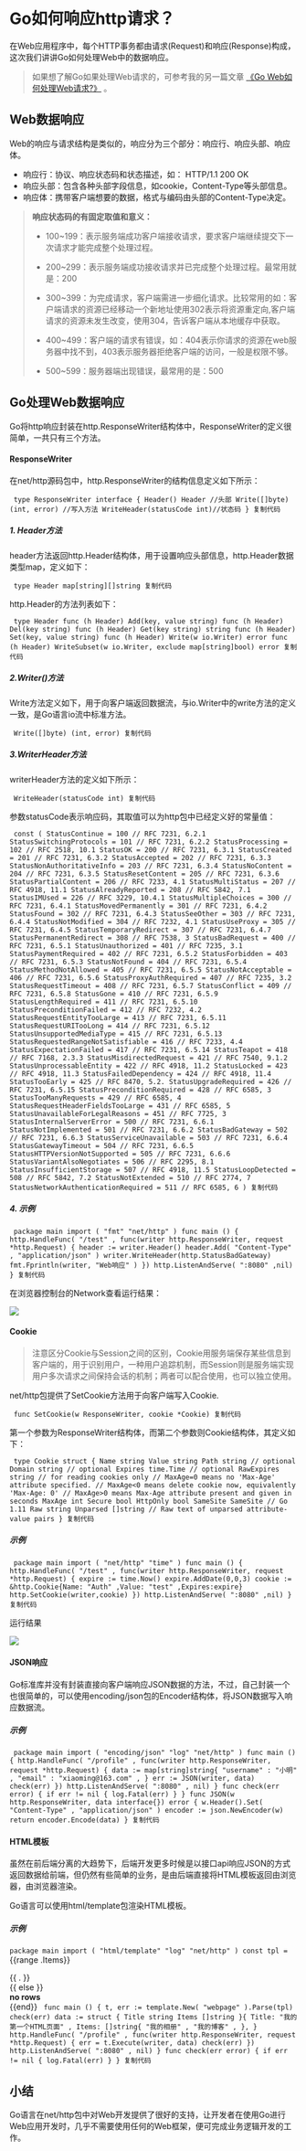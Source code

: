 # Go如何响应http请求？ #

在Web应用程序中，每个HTTP事务都由请求(Request)和响应(Response)构成，这次我们讲讲Go如何处理Web中的数据响应。

> 
> 
> 
> 如果想了解Go如果处理Web请求的，可参考我的另一篇文章 [《Go Web如何处理Web请求?》](
> https://juejin.im/post/5c9a26016fb9a070b0487146 ) 。
> 
> 

## Web数据响应 ##

Web的响应与请求结构是类似的，响应分为三个部分：响应行、响应头部、响应体。

* 响应行：协议、响应状态码和状态描述，如： HTTP/1.1 200 OK
* 响应头部：包含各种头部字段信息，如cookie，Content-Type等头部信息。
* 响应体：携带客户端想要的数据，格式与编码由头部的Content-Type决定。

> 
> 
> 
> **响应状态码的有固定取值和意义：**
> 
> 
> 
> * 100~199：表示服务端成功客户端接收请求，要求客户端继续提交下一次请求才能完成整个处理过程。
> * 200~299：表示服务端成功接收请求并已完成整个处理过程。最常用就是：200
> * 300~399：为完成请求，客户端需进一步细化请求。比较常用的如：客户端请求的资源已经移动一个新地址使用302表示将资源重定向,客户端请求的资源未发生改变，使用304，告诉客户端从本地缓存中获取。
> 
> * 400~499：客户端的请求有错误，如：404表示你请求的资源在web服务器中找不到，403表示服务器拒绝客户端的访问，一般是权限不够。
> * 500~599：服务器端出现错误，最常用的是：500
> 
> 
> 

## Go处理Web数据响应 ##

Go将http响应封装在http.ResponseWriter结构体中，ResponseWriter的定义很简单，一共只有三个方法。

#### ResponseWriter ####

在net/http源码包中，http.ResponseWriter的结构信息定义如下所示：

` type ResponseWriter interface { Header() Header //头部 Write([]byte) (int, error) //写入方法 WriteHeader(statusCode int)//状态码 } 复制代码`

##### 1. Header方法 #####

header方法返回http.Header结构体，用于设置响应头部信息，http.Header数据类型map，定义如下：

` type Header map[string][]string 复制代码`

http.Header的方法列表如下：

` type Header func (h Header) Add(key, value string) func (h Header) Del(key string) func (h Header) Get(key string) string func (h Header) Set(key, value string) func (h Header) Write(w io.Writer) error func (h Header) WriteSubset(w io.Writer, exclude map[string]bool) error 复制代码`

##### 2.Writer()方法 #####

Write方法定义如下，用于向客户端返回数据流，与io.Writer中的write方法的定义一致，是Go语言io流中标准方法。

` Write([]byte) (int, error) 复制代码`

##### 3.WriterHeader方法 #####

writerHeader方法的定义如下所示：

` WriteHeader(statusCode int) 复制代码`

参数statusCode表示响应码，其取值可以为http包中已经定义好的常量值：

` const ( StatusContinue = 100 // RFC 7231, 6.2.1 StatusSwitchingProtocols = 101 // RFC 7231, 6.2.2 StatusProcessing = 102 // RFC 2518, 10.1 StatusOK = 200 // RFC 7231, 6.3.1 StatusCreated = 201 // RFC 7231, 6.3.2 StatusAccepted = 202 // RFC 7231, 6.3.3 StatusNonAuthoritativeInfo = 203 // RFC 7231, 6.3.4 StatusNoContent = 204 // RFC 7231, 6.3.5 StatusResetContent = 205 // RFC 7231, 6.3.6 StatusPartialContent = 206 // RFC 7233, 4.1 StatusMultiStatus = 207 // RFC 4918, 11.1 StatusAlreadyReported = 208 // RFC 5842, 7.1 StatusIMUsed = 226 // RFC 3229, 10.4.1 StatusMultipleChoices = 300 // RFC 7231, 6.4.1 StatusMovedPermanently = 301 // RFC 7231, 6.4.2 StatusFound = 302 // RFC 7231, 6.4.3 StatusSeeOther = 303 // RFC 7231, 6.4.4 StatusNotModified = 304 // RFC 7232, 4.1 StatusUseProxy = 305 // RFC 7231, 6.4.5 StatusTemporaryRedirect = 307 // RFC 7231, 6.4.7 StatusPermanentRedirect = 308 // RFC 7538, 3 StatusBadRequest = 400 // RFC 7231, 6.5.1 StatusUnauthorized = 401 // RFC 7235, 3.1 StatusPaymentRequired = 402 // RFC 7231, 6.5.2 StatusForbidden = 403 // RFC 7231, 6.5.3 StatusNotFound = 404 // RFC 7231, 6.5.4 StatusMethodNotAllowed = 405 // RFC 7231, 6.5.5 StatusNotAcceptable = 406 // RFC 7231, 6.5.6 StatusProxyAuthRequired = 407 // RFC 7235, 3.2 StatusRequestTimeout = 408 // RFC 7231, 6.5.7 StatusConflict = 409 // RFC 7231, 6.5.8 StatusGone = 410 // RFC 7231, 6.5.9 StatusLengthRequired = 411 // RFC 7231, 6.5.10 StatusPreconditionFailed = 412 // RFC 7232, 4.2 StatusRequestEntityTooLarge = 413 // RFC 7231, 6.5.11 StatusRequestURITooLong = 414 // RFC 7231, 6.5.12 StatusUnsupportedMediaType = 415 // RFC 7231, 6.5.13 StatusRequestedRangeNotSatisfiable = 416 // RFC 7233, 4.4 StatusExpectationFailed = 417 // RFC 7231, 6.5.14 StatusTeapot = 418 // RFC 7168, 2.3.3 StatusMisdirectedRequest = 421 // RFC 7540, 9.1.2 StatusUnprocessableEntity = 422 // RFC 4918, 11.2 StatusLocked = 423 // RFC 4918, 11.3 StatusFailedDependency = 424 // RFC 4918, 11.4 StatusTooEarly = 425 // RFC 8470, 5.2. StatusUpgradeRequired = 426 // RFC 7231, 6.5.15 StatusPreconditionRequired = 428 // RFC 6585, 3 StatusTooManyRequests = 429 // RFC 6585, 4 StatusRequestHeaderFieldsTooLarge = 431 // RFC 6585, 5 StatusUnavailableForLegalReasons = 451 // RFC 7725, 3 StatusInternalServerError = 500 // RFC 7231, 6.6.1 StatusNotImplemented = 501 // RFC 7231, 6.6.2 StatusBadGateway = 502 // RFC 7231, 6.6.3 StatusServiceUnavailable = 503 // RFC 7231, 6.6.4 StatusGatewayTimeout = 504 // RFC 7231, 6.6.5 StatusHTTPVersionNotSupported = 505 // RFC 7231, 6.6.6 StatusVariantAlsoNegotiates = 506 // RFC 2295, 8.1 StatusInsufficientStorage = 507 // RFC 4918, 11.5 StatusLoopDetected = 508 // RFC 5842, 7.2 StatusNotExtended = 510 // RFC 2774, 7 StatusNetworkAuthenticationRequired = 511 // RFC 6585, 6 ) 复制代码`

##### 4. 示例 #####

` package main import ( "fmt" "net/http" ) func main () { http.HandleFunc( "/test" , func(writer http.ResponseWriter, request *http.Request) { header := writer.Header() header.Add( "Content-Type" , "application/json" ) writer.WriteHeader(http.StatusBadGateway) fmt.Fprintln(writer, "Web响应" ) }) http.ListenAndServe( ":8080" ,nil) } 复制代码`

在浏览器控制台的Network查看运行结果：

![](https://user-gold-cdn.xitu.io/2019/4/2/169de34818b8f24b?imageView2/0/w/1280/h/960/ignore-error/1)

#### Cookie ####

> 
> 
> 
> 注意区分Cookie与Session之间的区别，Cookie用服务端保存某些信息到客户端的，用于识别用户，一种用户追踪机制，而Session则是服务端实现用户多次请求之间保持会话的机制；两者可以配合使用，也可以独立使用。
> 
> 
> 

net/http包提供了SetCookie方法用于向客户端写入Cookie.

` func SetCookie(w ResponseWriter, cookie *Cookie) 复制代码`

第一个参数为ResponseWriter结构体，而第二个参数则Cookie结构体，其定义如下：

` type Cookie struct { Name string Value string Path string // optional Domain string // optional Expires time.Time // optional RawExpires string // for reading cookies only // MaxAge=0 means no 'Max-Age' attribute specified. // MaxAge<0 means delete cookie now, equivalently 'Max-Age: 0' // MaxAge>0 means Max-Age attribute present and given in seconds MaxAge int Secure bool HttpOnly bool SameSite SameSite // Go 1.11 Raw string Unparsed []string // Raw text of unparsed attribute-value pairs } 复制代码`

##### 示例 #####

` package main import ( "net/http" "time" ) func main () { http.HandleFunc( "/test" , func(writer http.ResponseWriter, request *http.Request) { expire := time.Now() expire.AddDate(0,0,3) cookie := &http.Cookie{Name: "Auth" ,Value: "test" ,Expires:expire} http.SetCookie(writer,cookie) }) http.ListenAndServe( ":8080" ,nil) } 复制代码`

运行结果

![](https://user-gold-cdn.xitu.io/2019/4/2/169de5dfae7d76cf?imageView2/0/w/1280/h/960/ignore-error/1)

#### JSON响应 ####

Go标准库并没有封装直接向客户端响应JSON数据的方法，不过，自己封装一个也很简单的，可以使用encoding/json包的Encoder结构体，将JSON数据写入响应数据流。

##### 示例 #####

` package main import ( "encoding/json" "log" "net/http" ) func main () { http.HandleFunc( "/profile" , func(writer http.ResponseWriter, request *http.Request) { data := map[string]string{ "username" : "小明" , "email" : "xiaoming@163.com" , } err := JSON(writer, data) check(err) }) http.ListenAndServe( ":8080" , nil) } func check(err error) { if err != nil { log.Fatal(err) } } func JSON(w http.ResponseWriter, data interface{}) error { w.Header().Set( "Content-Type" , "application/json" ) encoder := json.NewEncoder(w) return encoder.Encode(data) } 复制代码`

#### HTML模板 ####

虽然在前后端分离的大趋势下，后端开发更多时候是以接口api响应JSON的方式返回数据给前端，但仍然有些简单的业务，是由后端直接将HTML模板返回由浏览器，由浏览器渲染。

Go语言可以使用html/template包渲染HTML模板。

##### 示例 #####

` package main import ( "html/template" "log" "net/http" ) const tpl = ` <!DOCTYPE html> <html> <head> <meta charset= "UTF-8" > <title>{{.Title}}</title> </head> <body> {{range .Items}}<div>{{ . }}</div>{{ else }}<div><strong>no rows</strong></div>{{end}} </body> </html>` func main () { t, err := template.New( "webpage" ).Parse(tpl) check(err) data := struct { Title string Items []string }{ Title: "我的第一个HTML页面" , Items: []string{ "我的相册" , "我的博客" , }, } http.HandleFunc( "/profile" , func(writer http.ResponseWriter, request *http.Request) { err = t.Execute(writer, data) check(err) }) http.ListenAndServe( ":8080" , nil) } func check(err error) { if err != nil { log.Fatal(err) } } 复制代码`

## 小结 ##

Go语言在net/http包中对Web开发提供了很好的支持，让开发者在使用Go进行Web应用开发时，几乎不需要使用任何的Web框架，便可完成业务逻辑开发的工作。